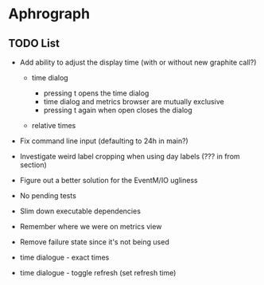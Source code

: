 # Aphrograph

## TODO List

* Add ability to adjust the display time (with or without new graphite call?)
  * time dialog
    * pressing t opens the time dialog
    * time dialog and metrics browser are mutually exclusive
    * pressing t again when open closes the dialog

  * relative times

* Fix command line input (defaulting to 24h in main?)
* Investigate weird label cropping when using day labels (??? in from section)
* Figure out a better solution for the EventM/IO ugliness
* No pending tests
* Slim down executable dependencies
* Remember where we were on metrics view
* Remove failure state since it's not being used
* time dialogue - exact times
* time dialogue - toggle refresh (set refresh time)
